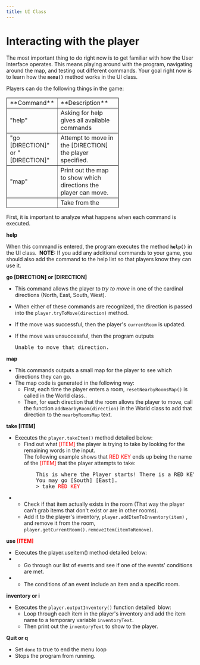 ```yaml
---
title: UI Class
---
```


Interacting with the player
====

The most important thing to do right now is to get familiar with how the User Interface operates. This means playing around with the program, navigating around the map, and testing out different commands. Your goal right now is to learn how the **`menu()`** method works in the UI class.

Players can do the following things in the game:

<table style="border-collapse: collapse; width: 59.9815%; height: 296px;" border="1">

<tbody>

<tr style="height: 24px;">

<td style="width: 25.68%; height: 24px;">**Command**</td>

<td style="width: 74.32%; height: 24px;">**Description**</td>

</tr>

<tr style="height: 24px;">

<td style="width: 25.68%; height: 24px;">"help"</td>

<td style="width: 74.32%; height: 24px;">Asking for help gives all available commands</td>

</tr>

<tr>

<td style="width: 25.68%;">"go [DIRECTION]" or "[DIRECTION]"</td>

<td style="width: 74.32%;">Attempt to move in the [DIRECTION] the player specified.</td>

</tr>

<tr style="height: 24px;">

<td style="width: 25.68%; height: 24px;">"map"</td>

<td style="width: 74.32%; height: 24px;">Print out the map to show which directions the player can move.</td>

</tr>

<tr style="height: 24px;">

<td style="width: 25.68%; height: 24px;">"take [ITEM]"</td>

<td style="width: 74.32%; height: 24px;">Take from the room the [ITEM] that the player specified. the [ITEM] will be placed in the player's inventory.</td>

</tr>

<tr style="height: 24px;">

<td style="width: 25.68%; height: 24px;">"use [ITEM]"</td>

<td style="width: 74.32%; height: 24px;">Use the [ITEM] that the player specified. The [ITEM] will only work if they are in the correct room to activate an EVENT.</td>

</tr>

<tr style="height: 24px;">

<td style="width: 25.68%; height: 24px;">"inventory" or "i"</td>

<td style="width: 74.32%; height: 24px;">Prints out every item in the player's inventory.</td>

</tr>

<tr style="height: 24px;">

<td style="width: 25.68%; height: 24px;">"quit" or "q"</td>

<td style="width: 74.32%; height: 24px;">Quit the game.</td>

</tr>

</tbody>

</table>

First, it is important to analyze what happens when each command is executed. 

**help**

When this command is entered, the program executes the method **`help()`** in the UI class.  **NOTE:** If you add any additional commands to your game, you should also add the command to the help list so that players know they can use it.

**go [DIRECTION] or [DIRECTION]**

*   This command allows the player to _try to move_ in one of the cardinal directions (North, East, South, West).
*   When either of these commands are recognized, the direction is passed into the `player.tryToMove(direction)` method.
*   If the move was successful, then the player's `currentRoom` is updated. 
*   If the move was unsuccessful, then the program outputs

    <pre>Unable to move that direction.</pre>

**map**

*   This commands outputs a small map for the player to see which directions they can go.
*   The map code is generated in the following way:
    *   First, each time the player enters a room, `resetNearbyRoomsMap()` is called in the World class..
    *   Then, for each direction that the room allows the player to move, call the function `addNearbyRoom(direction)` in the World class to add that direction to the `nearbyRoomsMap` text.

**take [ITEM]**

*   Executes the `player.takeItem()` method detailed below:
    *   Find out what <span style="color: #ff0000;">[ITEM]</span> the player is trying to take by looking for the remaining words in the input.  
        The following example shows that <span style="color: #ff0000;">RED KEY</span> ends up being the name of the <span style="color: #ff0000;">[ITEM]</span> that the player attempts to take:

<pre style="padding-left: 80px;">This is where the Player starts! There is a RED KEY that has been meticulously carved to be shaped like an alligator.  
You may go [South] [East].  
> take <span style="color: #ff0000;">RED KEY  
</span></pre>

*   *   Check if that item actually exists in the room (That way the player can't grab items that don't exist or are in other rooms). 
    *   Add it to the player's inventory, `player.addItemToInventory(item)` , and remove it from the room, `player.getCurrentRoom().removeItem(itemToRemove)`.

**use <span style="color: #ff0000;">[ITEM]</span>**

*   Executes the player.useItem() method detailed below:
*   *   Go through our list of events and see if one of the events' conditions are met.
*   *   The conditions of an event include an item and a specific room.

**inventory or i**

*   Executes the `player.outputInventory()` function detailed  blow:
    *   Loop through each item in the player's inventory and add the item name to a temporary variable `inventoryText`.
    *   Then print out the `inventoryText` to show to the player.

**Quit or q**

*   Set `done` to true to end the menu loop
*   Stops the program from running.

